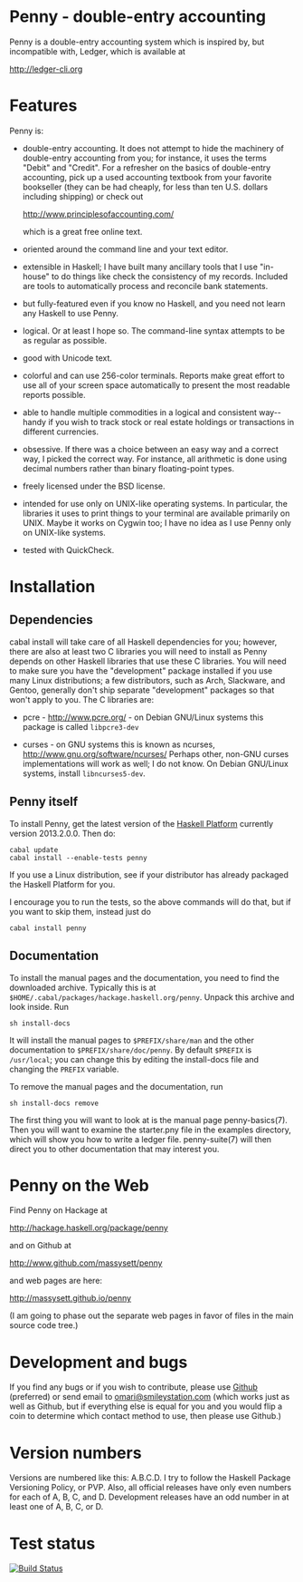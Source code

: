 # Penny - double-entry accounting

Penny is a double-entry accounting system which is inspired by, but
incompatible with, Ledger, which is available at

http://ledger-cli.org

# Features

Penny is:

* double-entry accounting.  It does not attempt to hide the
  machinery of double-entry accounting from you; for instance, it
  uses the terms "Debit" and "Credit".  For a refresher on the basics
  of double-entry accounting, pick up a used accounting textbook from
  your favorite bookseller (they can be had cheaply, for less than ten
  U.S. dollars including shipping) or check out

  http://www.principlesofaccounting.com/

  which is a great free online text.

* oriented around the command line and your text editor.

* extensible in Haskell; I have built many ancillary tools that I
  use "in-house" to do things like check the consistency of my
  records.  Included are tools to automatically process and reconcile
  bank statements.

* but fully-featured even if you know no Haskell, and you need not
  learn any Haskell to use Penny.

* logical.  Or at least I hope so.  The command-line syntax attempts
  to be as regular as possible.

* good with Unicode text.

* colorful and can use 256-color terminals.  Reports make great
  effort to use all of your screen space automatically to present
  the most readable reports possible.

* able to handle multiple commodities in a logical and consistent
  way--handy if you wish to track stock or real estate holdings or
  transactions in different currencies.

* obsessive.  If there was a choice between an easy way and a
  correct way, I picked the correct way.  For instance, all
  arithmetic is done using decimal numbers rather than binary
  floating-point types.

* freely licensed under the BSD license.

* intended for use only on UNIX-like operating systems.  In
  particular, the libraries it uses to print things to your terminal
  are available primarily on UNIX.  Maybe it works on Cygwin too; I
  have no idea as I use Penny only on UNIX-like systems.

* tested with QuickCheck.

# Installation

## Dependencies

cabal install will take care of all Haskell dependencies for you;
however, there are also at least two C libraries you will need to
install as Penny depends on other Haskell libraries that use these C
libraries.  You will need to make sure you have the "development"
package installed if you use many Linux distributions; a few
distributors, such as Arch, Slackware, and Gentoo, generally don't
ship separate "development" packages so that won't apply to you.
The C libraries are:

* pcre - http://www.pcre.org/ - on Debian GNU/Linux systems this
  package is called `libpcre3-dev`

* curses - on GNU systems this is known as ncurses,
  http://www.gnu.org/software/ncurses/ Perhaps other, non-GNU curses
  implementations will work as well; I do not know.  On Debian
  GNU/Linux systems, install `libncurses5-dev`.


## Penny itself

To install Penny, get the latest version of the
[Haskell Platform](http://www.haskell.org/platform/)
currently version 2013.2.0.0.  Then do:

    cabal update
    cabal install --enable-tests penny

If you use a Linux distribution, see if your distributor has already
packaged the Haskell Platform for you.

I encourage you to run the tests, so the above commands will do
that, but if you want to skip them, instead just do

    cabal install penny

## Documentation

To install the manual pages and the documentation, you need to find
the downloaded archive.  Typically this is at
`$HOME/.cabal/packages/hackage.haskell.org/penny`.  Unpack this
archive and look inside.  Run

    sh install-docs

It will install the manual pages to `$PREFIX/share/man`
and the other documentation to `$PREFIX/share/doc/penny`. By default
`$PREFIX` is `/usr/local`; you can change this by editing the
install-docs file and changing the `PREFIX` variable.

To remove the manual pages and the documentation, run

    sh install-docs remove

The first thing you will want to look at is the manual page
penny-basics(7).  Then you will want to examine the starter.pny file
in the examples directory, which will show you how to write a ledger
file.  penny-suite(7) will then direct you to other documentation that
may interest you.


# Penny on the Web

Find Penny on Hackage at

http://hackage.haskell.org/package/penny

and on Github at

http://www.github.com/massysett/penny

and web pages are here:

http://massysett.github.io/penny

(I am going to phase out the separate web pages in favor of files in
the main source code tree.)

# Development and bugs

If you find any bugs or if you wish to contribute, please use
[Github](http://www.github.com/massysett/penny) (preferred) or send
email to <omari@smileystation.com> (which works just as well as
Github, but if everything else is equal for you and you would flip a
coin to determine which contact method to use, then please use
Github.)

# Version numbers

Versions are numbered like this: A.B.C.D.  I try to follow the
Haskell Package Versioning Policy, or PVP.  Also, all official
releases have only even numbers for each of A, B, C, and D.
Development releases have an odd number in at least one of A, B, C,
or D.

# Test status

[![Build Status](https://travis-ci.org/massysett/penny.png?branch=master)](https://travis-ci.org/massysett/penny)

